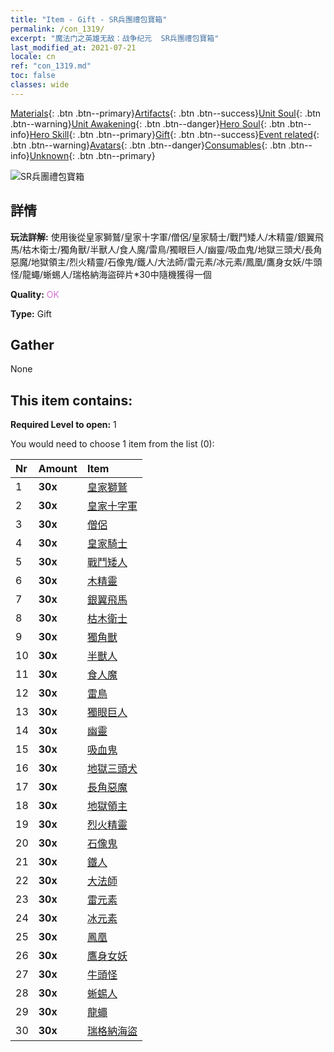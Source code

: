 ```yaml
---
title: "Item - Gift - SR兵團禮包寶箱"
permalink: /con_1319/
excerpt: "魔法门之英雄无敌：战争纪元  SR兵團禮包寶箱"
last_modified_at: 2021-07-21
locale: cn
ref: "con_1319.md"
toc: false
classes: wide
---
```

 [Materials](/ItemsCN/){: .btn .btn--primary}[Artifacts](/ItemsCN/Artifacts/){: .btn .btn--success}[Unit Soul](/ItemsCN/UnitSoul/){: .btn .btn--warning}[Unit Awakening](/ItemsCN/UnitAwakening/){: .btn .btn--danger}[Hero Soul](/ItemsCN/HeroSoul/){: .btn .btn--info}[Hero Skill](/ItemsCN/HeroSkill/){: .btn .btn--primary}[Gift](/ItemsCN/Gift/){: .btn .btn--success}[Event related](/ItemsCN/Events/){: .btn .btn--warning}[Avatars](/ItemsCN/Avatars/){: .btn .btn--danger}[Consumables](/ItemsCN/Consumables/){: .btn .btn--info}[Unknown](/ItemsCN/Unknown/){: .btn .btn--primary}

 ![SR兵團禮包寶箱](/images/t/i_907035.png)

## 詳情
 **玩法詳解:** 使用後從皇家獅鷲/皇家十字軍/僧侶/皇家騎士/戰鬥矮人/木精靈/銀翼飛馬/枯木衛士/獨角獸/半獸人/食人魔/雷鳥/獨眼巨人/幽靈/吸血鬼/地獄三頭犬/長角惡魔/地獄領主/烈火精靈/石像鬼/鐵人/大法師/雷元素/冰元素/鳳凰/鷹身女妖/牛頭怪/龍蠅/蜥蜴人/瑞格納海盜碎片*30中隨機獲得一個

 **Quality:** <span style="color: #DA70D6">OK</span>

 **Type:** Gift

## Gather

  None

## This item contains:

 **Required Level to open:** 1

 You would need to choose 1 item from the list (0):

  | Nr | Amount |     Item    |
  |:---|:-------|:------------|
  | 1 |  **30x** | [皇家獅鷲](/cn/Items/unt_192/) |  | 
  | 2 |  **30x** | [皇家十字軍](/cn/Items/unt_193/) |  | 
  | 3 |  **30x** | [僧侶](/cn/Items/unt_194/) |  | 
  | 4 |  **30x** | [皇家騎士](/cn/Items/unt_195/) |  | 
  | 5 |  **30x** | [戰鬥矮人](/cn/Items/unt_200/) |  | 
  | 6 |  **30x** | [木精靈](/cn/Items/unt_201/) |  | 
  | 7 |  **30x** | [銀翼飛馬](/cn/Items/unt_202/) |  | 
  | 8 |  **30x** | [枯木衛士](/cn/Items/unt_203/) |  | 
  | 9 |  **30x** | [獨角獸](/cn/Items/unt_204/) |  | 
  | 10 |  **30x** | [半獸人](/cn/Items/unt_219/) |  | 
  | 11 |  **30x** | [食人魔](/cn/Items/unt_220/) |  | 
  | 12 |  **30x** | [雷鳥](/cn/Items/unt_221/) |  | 
  | 13 |  **30x** | [獨眼巨人](/cn/Items/unt_222/) |  | 
  | 14 |  **30x** | [幽靈](/cn/Items/unt_210/) |  | 
  | 15 |  **30x** | [吸血鬼](/cn/Items/unt_211/) |  | 
  | 16 |  **30x** | [地獄三頭犬](/cn/Items/unt_228/) |  | 
  | 17 |  **30x** | [長角惡魔](/cn/Items/unt_229/) |  | 
  | 18 |  **30x** | [地獄領主](/cn/Items/unt_230/) |  | 
  | 19 |  **30x** | [烈火精靈](/cn/Items/unt_231/) |  | 
  | 20 |  **30x** | [石像鬼](/cn/Items/unt_236/) |  | 
  | 21 |  **30x** | [鐵人](/cn/Items/unt_237/) |  | 
  | 22 |  **30x** | [大法師](/cn/Items/unt_238/) |  | 
  | 23 |  **30x** | [雷元素](/cn/Items/unt_263/) |  | 
  | 24 |  **30x** | [冰元素](/cn/Items/unt_264/) |  | 
  | 25 |  **30x** | [鳳凰](/cn/Items/unt_268/) |  | 
  | 26 |  **30x** | [鷹身女妖](/cn/Items/unt_245/) |  | 
  | 27 |  **30x** | [牛頭怪](/cn/Items/unt_248/) |  | 
  | 28 |  **30x** | [蜥蜴人](/cn/Items/unt_254/) |  | 
  | 29 |  **30x** | [龍蠅](/cn/Items/unt_255/) |  | 
  | 30 |  **30x** | [瑞格納海盜](/cn/Items/unt_273/) |  | 

